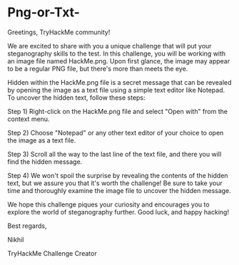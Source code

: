 # Png-or-Txt-
Greetings, TryHackMe community!

We are excited to share with you a unique challenge that will put your steganography skills to the test. In this challenge, you will be working with an image file named HackMe.png. Upon first glance, the image may appear to be a regular PNG file, but there's more than meets the eye.

Hidden within the HackMe.png file is a secret message that can be revealed by opening the image as a text file using a simple text editor like Notepad. To uncover the hidden text, follow these steps:

Step 1) Right-click on the HackMe.png file and select "Open with" from the context menu. 

Step 2) Choose "Notepad" or any other text editor of your choice to open the image as a text file. 

Step 3) Scroll all the way to the last line of the text file, and there you will find the hidden message.

Step 4) We won't spoil the surprise by revealing the contents of the hidden text, but we assure you that it's worth the challenge! Be sure to take your time and thoroughly examine the image file to uncover the hidden message. 

We hope this challenge piques your curiosity and encourages you to explore the world of steganography further. Good luck, and happy hacking!

Best regards,

Nikhil

TryHackMe Challenge Creator
